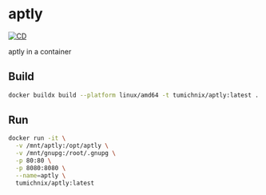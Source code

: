 # aptly

[![CD](https://github.com/tumichnix/aptly/actions/workflows/cd.yml/badge.svg)](https://github.com/tumichnix/aptly/actions/workflows/cd.yml)

aptly in a container

## Build

```bash
docker buildx build --platform linux/amd64 -t tumichnix/aptly:latest .
```

## Run

```bash
docker run -it \
  -v /mnt/aptly:/opt/aptly \
  -v /mnt/gnupg:/root/.gnupg \
  -p 80:80 \
  -p 8080:8080 \
  --name=aptly \
  tumichnix/aptly:latest
```